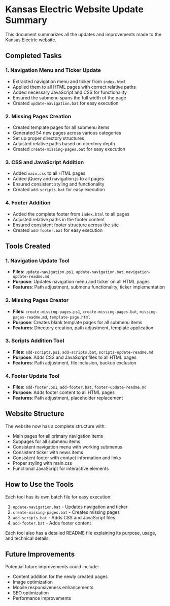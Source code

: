 # Kansas Electric Website Update Summary

This document summarizes all the updates and improvements made to the Kansas Electric website.

## Completed Tasks

### 1. Navigation Menu and Ticker Update
- Extracted navigation menu and ticker from `index.html`
- Applied them to all HTML pages with correct relative paths
- Added necessary JavaScript and CSS for functionality
- Ensured the submenu spans the full width of the page
- Created `update-navigation.bat` for easy execution

### 2. Missing Pages Creation
- Created template pages for all submenu items
- Generated 54 new pages across various categories
- Set up proper directory structures
- Adjusted relative paths based on directory depth
- Created `create-missing-pages.bat` for easy execution

### 3. CSS and JavaScript Addition
- Added `main.css` to all HTML pages
- Added jQuery and navigation.js to all pages
- Ensured consistent styling and functionality
- Created `add-scripts.bat` for easy execution

### 4. Footer Addition
- Added the complete footer from `index.html` to all pages
- Adjusted relative paths in the footer content
- Ensured consistent footer structure across the site
- Created `add-footer.bat` for easy execution

## Tools Created

### 1. Navigation Update Tool
- **Files**: `update-navigation.ps1`, `update-navigation.bat`, `navigation-update-readme.md`
- **Purpose**: Updates navigation menu and ticker on all HTML pages
- **Features**: Path adjustment, submenu functionality, ticker implementation

### 2. Missing Pages Creator
- **Files**: `create-missing-pages.ps1`, `create-missing-pages.bat`, `missing-pages-readme.md`, `template-page.html`
- **Purpose**: Creates blank template pages for all submenu items
- **Features**: Directory creation, path adjustment, template application

### 3. Scripts Addition Tool
- **Files**: `add-scripts.ps1`, `add-scripts.bat`, `scripts-update-readme.md`
- **Purpose**: Adds CSS and JavaScript files to all HTML pages
- **Features**: Path adjustment, file inclusion, backup exclusion

### 4. Footer Update Tool
- **Files**: `add-footer.ps1`, `add-footer.bat`, `footer-update-readme.md`
- **Purpose**: Adds footer content to all HTML pages
- **Features**: Path adjustment, placeholder replacement

## Website Structure

The website now has a complete structure with:
- Main pages for all primary navigation items
- Subpages for all submenu items
- Consistent navigation menu with working submenus
- Consistent ticker with news items
- Consistent footer with contact information and links
- Proper styling with main.css
- Functional JavaScript for interactive elements

## How to Use the Tools

Each tool has its own batch file for easy execution:
1. `update-navigation.bat` - Updates navigation and ticker
2. `create-missing-pages.bat` - Creates missing pages
3. `add-scripts.bat` - Adds CSS and JavaScript files
4. `add-footer.bat` - Adds footer content

Each tool also has a detailed README file explaining its purpose, usage, and technical details.

## Future Improvements

Potential future improvements could include:
- Content addition for the newly created pages
- Image optimization
- Mobile responsiveness enhancements
- SEO optimization
- Performance improvements 